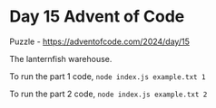 # Day 15 Advent of Code

Puzzle -
https://adventofcode.com/2024/day/15

The lanternfish warehouse.

To run the part 1 code, `node index.js example.txt 1`

To run the part 2 code, `node index.js example.txt 2`
